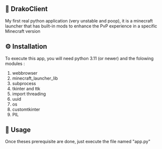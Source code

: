 ## 🔱 DrakoClient
My first real python application (very unstable and poop), it is a minecraft launcher that has built-in mods to enhance the PvP experience in a specific Minecraft version

## ⚙️ Installation
To execute this app, you will need python 3.11 (or newer) and the folowing modules :
1) webbrowser
2) minecraft_launcher_lib
3) subprocess
4) tkinter and ttk
5) import threading
6) uuid
7) os
8) customtkinter
9) PIL

## 🚀 Usage
Once theses prerequisite are done, just execute the file named "app.py"



